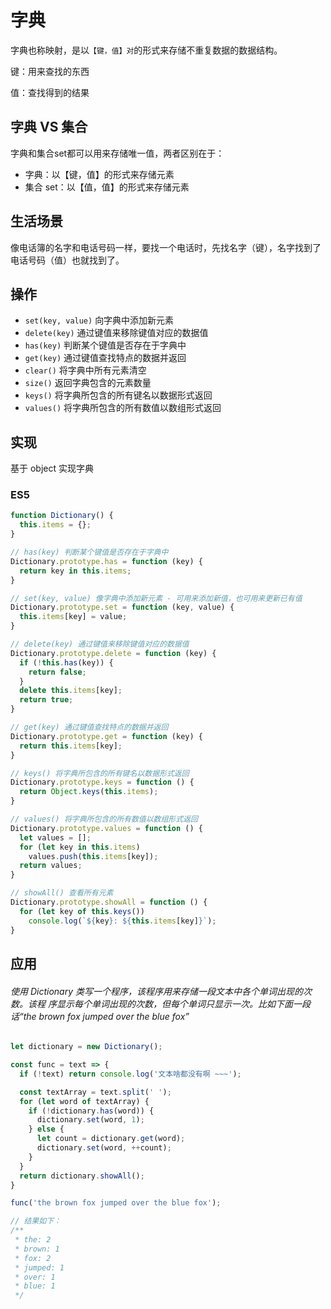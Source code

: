 # 字典

字典也称映射，是以`【键，值】对`的形式来存储不重复数据的数据结构。

键：用来查找的东西

值：查找得到的结果

## 字典 VS 集合

字典和集合set都可以用来存储唯一值，两者区别在于：

- 字典：以【键，值】的形式来存储元素
- 集合 set：以【值，值】的形式来存储元素

## 生活场景

像电话簿的名字和电话号码一样，要找一个电话时，先找名字（键），名字找到了电话号码（值）也就找到了。

## 操作

- `set(key, value)` 向字典中添加新元素
- `delete(key)` 通过键值来移除键值对应的数据值
- `has(key)` 判断某个键值是否存在于字典中
- `get(key)` 通过键值查找特点的数据并返回
- `clear()` 将字典中所有元素清空
- `size()` 返回字典包含的元素数量
- `keys()` 将字典所包含的所有键名以数据形式返回
- `values()` 将字典所包含的所有数值以数组形式返回

## 实现

基于 object 实现字典

### ES5

```Javascript
function Dictionary() {
  this.items = {};
}

// has(key) 判断某个键值是否存在于字典中
Dictionary.prototype.has = function (key) {
  return key in this.items;
}

// set(key, value) 像字典中添加新元素 - 可用来添加新值，也可用来更新已有值
Dictionary.prototype.set = function (key, value) {
  this.items[key] = value;
}

// delete(key) 通过键值来移除键值对应的数据值
Dictionary.prototype.delete = function (key) {
  if (!this.has(key)) {
    return false;
  }
  delete this.items[key];
  return true;
}

// get(key) 通过键值查找特点的数据并返回
Dictionary.prototype.get = function (key) {
  return this.items[key];
}

// keys() 将字典所包含的所有键名以数据形式返回
Dictionary.prototype.keys = function () {
  return Object.keys(this.items);
}

// values() 将字典所包含的所有数值以数组形式返回
Dictionary.prototype.values = function () {
  let values = [];
  for (let key in this.items)
    values.push(this.items[key]);
  return values;
}

// showAll() 查看所有元素
Dictionary.prototype.showAll = function () {
  for (let key of this.keys())
    console.log(`${key}: ${this.items[key]}`);
}

```
## 应用

###### 使用 Dictionary 类写一个程序，该程序用来存储一段文本中各个单词出现的次数。该程 序显示每个单词出现的次数，但每个单词只显示一次。比如下面一段话“the brown fox jumped over the blue fox”

```javascript
let dictionary = new Dictionary();

const func = text => {
  if (!text) return console.log('文本啥都没有啊 ~~~');

  const textArray = text.split(' ');
  for (let word of textArray) {
    if (!dictionary.has(word)) {
      dictionary.set(word, 1);
    } else {
      let count = dictionary.get(word);
      dictionary.set(word, ++count);
    }
  }
  return dictionary.showAll();
}

func('the brown fox jumped over the blue fox');

// 结果如下：
/**
 * the: 2
 * brown: 1
 * fox: 2
 * jumped: 1
 * over: 1
 * blue: 1
 */
```
